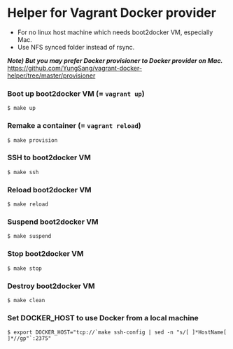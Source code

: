 # Helper for Vagrant Docker provider

- For no linux host machine which needs boot2docker VM, especially Mac.
- Use NFS synced folder instead of rsync.

***Note) But you may prefer Docker provisioner to Docker provider on Mac.***
https://github.com/YungSang/vagrant-docker-helper/tree/master/provisioner

### Boot up boot2docker VM (= `vagrant up`)
```
$ make up
```

### Remake a container (= `vagrant reload`)
```
$ make provision
```

### SSH to boot2docker VM
```
$ make ssh
```

###  Reload boot2docker VM
```
$ make reload
```

### Suspend boot2docker VM
```
$ make suspend
```

### Stop boot2docker VM
```
$ make stop
```

### Destroy boot2docker VM
```
$ make clean
```

### Set DOCKER_HOST to use Docker from a local machine
```
$ export DOCKER_HOST="tcp://`make ssh-config | sed -n "s/[ ]*HostName[ ]*//gp"`:2375"
```
